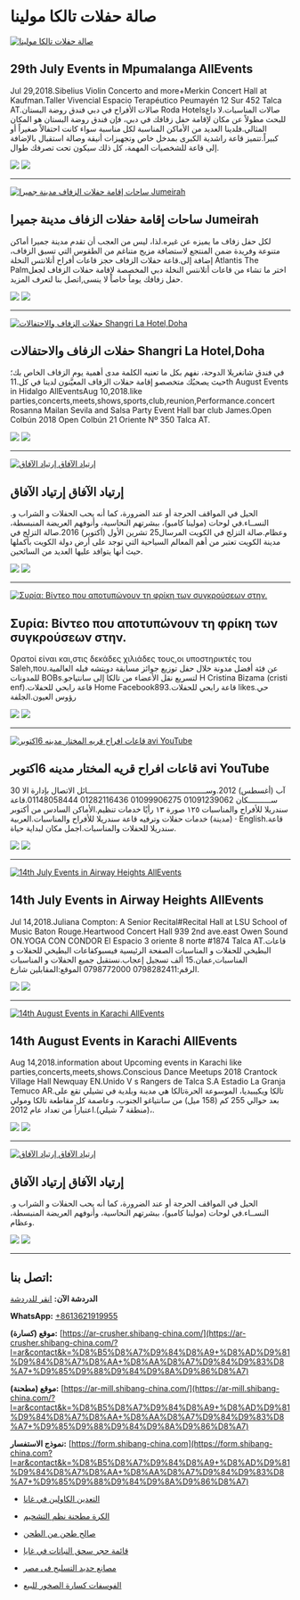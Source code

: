 # صالة حفلات تالكا مولينا

<a href="https://swt.shibang-china.com/?l=ar&img&k=%D8%B5%D8%A7%D9%84%D8%A9+%D8%AD%D9%81%D9%84%D8%A7%D8%AA+%D8%AA%D8%A7%D9%84%D9%83%D8%A7+%D9%85%D9%88%D9%84%D9%8A%D9%86%D8%A7" target="_blank">![صالة حفلات تالكا مولينا](http://static.shibang-china.com/all-800x300/1400.jpg)</a>

## 29th July Events in Mpumalanga AllEvents
Jul 29,2018.Sibelius Violin Concerto and more+Merkin Concert Hall at Kaufman.Taller Vivencial Espacio Terapéutico Peumayén 12 Sur 452 Talca AT.صالات الأفراح في دبي فندق روضة البستان Roda Hotelsصالات المناسبات.لا داع للبحث مطولاً عن مكان لإقامة حفل زفافك في دبي، فإن فندق روضة البستان هو المكان المثالي.فلدينا العديد من الأماكن المناسبة لكل مناسبة سواء كانت احتفالاً صغيراً أو كبيراً.تتميز قاعة راشدية الكبرى بمدخل خاص وتجهيزات أنيقة وصالة استقبال بالإضافة إلى قاعة للشخصيات المهمة، كل ذلك سيكون تحت تصرفك طوال.


<a href="https://whatsapp.shibangsoft.com/WhatsApp.php" target="_blank" title="WhatsApp">![](http://static.shibang-china.com/icon/whatsapp.png)</a> <a href="https://swt.shibang-china.com/?l=ar&icon&k=%D8%B5%D8%A7%D9%84%D8%A9+%D8%AD%D9%81%D9%84%D8%A7%D8%AA+%D8%AA%D8%A7%D9%84%D9%83%D8%A7+%D9%85%D9%88%D9%84%D9%8A%D9%86%D8%A7" target="_blank">![](http://static.shibang-china.com/icon/chat-ar.png)</a>

---

<a href="https://swt.shibang-china.com/?l=ar&img&k=%D8%B5%D8%A7%D9%84%D8%A9+%D8%AD%D9%81%D9%84%D8%A7%D8%AA+%D8%AA%D8%A7%D9%84%D9%83%D8%A7+%D9%85%D9%88%D9%84%D9%8A%D9%86%D8%A7" target="_blank">![ساحات إقامة حفلات الزفاف مدينة جميرا Jumeirah](http://static.shibang-china.com/all-800x300/224.jpg)</a>

## ساحات إقامة حفلات الزفاف مدينة جميرا Jumeirah
لكل حفل زفاف ما يميزه عن غيره.لذا، ليس من العجب أن تقدم مدينة جميرا أماكن متنوعة وفريدة ضمن المنتجع لاستضافة مزيج متناغم من الطقوس التي تسبق الزفاف، إضافة إلى.قاعة حفلات الزفاف حجز قاعات أفراح أتلانتس النخلة Atlantis The Palmاختر ما تشاء من قاعات أتلانتس النخلة دبي المخصصة لإقامة حفلات الزفاف لجعل حفل زفافك يوماً خاصاً لا ينسى,اتصل بنا لتعرف المزيد.


<a href="https://whatsapp.shibangsoft.com/WhatsApp.php" target="_blank" title="WhatsApp">![](http://static.shibang-china.com/icon/whatsapp.png)</a> <a href="https://swt.shibang-china.com/?l=ar&icon&k=%D8%B5%D8%A7%D9%84%D8%A9+%D8%AD%D9%81%D9%84%D8%A7%D8%AA+%D8%AA%D8%A7%D9%84%D9%83%D8%A7+%D9%85%D9%88%D9%84%D9%8A%D9%86%D8%A7" target="_blank">![](http://static.shibang-china.com/icon/chat-ar.png)</a>

---

<a href="https://swt.shibang-china.com/?l=ar&img&k=%D8%B5%D8%A7%D9%84%D8%A9+%D8%AD%D9%81%D9%84%D8%A7%D8%AA+%D8%AA%D8%A7%D9%84%D9%83%D8%A7+%D9%85%D9%88%D9%84%D9%8A%D9%86%D8%A7" target="_blank">![حفلات الزفاف والاحتفالات Shangri La Hotel,Doha](http://static.shibang-china.com/all-800x300/1160.jpg)</a>

## حفلات الزفاف والاحتفالات Shangri La Hotel,Doha
في فندق شانغريلا الدوحة، نفهم بكل ما تعنيه الكلمة مدى أهمية يوم الزفاف الخاص بك؛ حيث يصحبُك متخصصو إقامة حفلات الزفاف المعيَّنون لدينا في كل.11th August Events in Hidalgo AllEventsAug 10,2018.like parties,concerts,meets,shows,sports,club,reunion,Performance.concert Rosanna Mailan Sevila and Salsa Party Event Hall bar club James.Open Colbún 2018 Open Colbún 21 Oriente Nº 350 Talca AT.


<a href="https://whatsapp.shibangsoft.com/WhatsApp.php" target="_blank" title="WhatsApp">![](http://static.shibang-china.com/icon/whatsapp.png)</a> <a href="https://swt.shibang-china.com/?l=ar&icon&k=%D8%B5%D8%A7%D9%84%D8%A9+%D8%AD%D9%81%D9%84%D8%A7%D8%AA+%D8%AA%D8%A7%D9%84%D9%83%D8%A7+%D9%85%D9%88%D9%84%D9%8A%D9%86%D8%A7" target="_blank">![](http://static.shibang-china.com/icon/chat-ar.png)</a>

---

<a href="https://swt.shibang-china.com/?l=ar&img&k=%D8%B5%D8%A7%D9%84%D8%A9+%D8%AD%D9%81%D9%84%D8%A7%D8%AA+%D8%AA%D8%A7%D9%84%D9%83%D8%A7+%D9%85%D9%88%D9%84%D9%8A%D9%86%D8%A7" target="_blank">![إرتياد الآفاق إرتياد الآفاق](http://static.shibang-china.com/all-800x300/697.jpg)</a>

## إرتياد الآفاق إرتياد الآفاق
.الحيل في المواقف الحرجة أو عند الضرورة، كما أنه يحب الحفلات و الشراب و النســاء.في لوحات (مولينا كامبو)، ببشرتهم النحاسية، وأنوفهم العريضة المنبسطة، وعظام.صالة التزلج في الكويت المرسال25 تشرين الأول (أكتوبر) 2016.صالة التزلج في مدينة الكويت تعتبر من أهم المعالم السياحية التي توجد على أرض دولة الكويت بأكملها حيث أنها يتوافد عليها العديد من السائحين.


<a href="https://whatsapp.shibangsoft.com/WhatsApp.php" target="_blank" title="WhatsApp">![](http://static.shibang-china.com/icon/whatsapp.png)</a> <a href="https://swt.shibang-china.com/?l=ar&icon&k=%D8%B5%D8%A7%D9%84%D8%A9+%D8%AD%D9%81%D9%84%D8%A7%D8%AA+%D8%AA%D8%A7%D9%84%D9%83%D8%A7+%D9%85%D9%88%D9%84%D9%8A%D9%86%D8%A7" target="_blank">![](http://static.shibang-china.com/icon/chat-ar.png)</a>

---

<a href="https://swt.shibang-china.com/?l=ar&img&k=%D8%B5%D8%A7%D9%84%D8%A9+%D8%AD%D9%81%D9%84%D8%A7%D8%AA+%D8%AA%D8%A7%D9%84%D9%83%D8%A7+%D9%85%D9%88%D9%84%D9%8A%D9%86%D8%A7" target="_blank">![Συρία: Βίντεο που αποτυπώνουν τη φρίκη των συγκρούσεων στην.](http://static.shibang-china.com/all-800x300/1098.jpg)</a>

## Συρία: Βίντεο που αποτυπώνουν τη φρίκη των συγκρούσεων στην.
Ορατοί είναι και,στις δεκάδες χιλιάδες τους,οι υποστηρικτές του Saleh,που.عن فئة أفضل مدونة خلال حفل توزيع جوائز مسابقة دويتشه فيله العالمية للمدونات BOBs.لتسريع نقل الأعضاء من تالكا إلى سانتياجو Η Cristina Bizama (cristi enf).قاعة رابحي للحفلات Home Facebookقاعة رابحي للحفلات.893 likes.حي رؤوس العيون.الجلفة‎


<a href="https://whatsapp.shibangsoft.com/WhatsApp.php" target="_blank" title="WhatsApp">![](http://static.shibang-china.com/icon/whatsapp.png)</a> <a href="https://swt.shibang-china.com/?l=ar&icon&k=%D8%B5%D8%A7%D9%84%D8%A9+%D8%AD%D9%81%D9%84%D8%A7%D8%AA+%D8%AA%D8%A7%D9%84%D9%83%D8%A7+%D9%85%D9%88%D9%84%D9%8A%D9%86%D8%A7" target="_blank">![](http://static.shibang-china.com/icon/chat-ar.png)</a>

---

<a href="https://swt.shibang-china.com/?l=ar&img&k=%D8%B5%D8%A7%D9%84%D8%A9+%D8%AD%D9%81%D9%84%D8%A7%D8%AA+%D8%AA%D8%A7%D9%84%D9%83%D8%A7+%D9%85%D9%88%D9%84%D9%8A%D9%86%D8%A7" target="_blank">![قاعات افراح قريه المختار مدينه 6اكتوبر avi YouTube](http://static.shibang-china.com/all-800x300/1196.jpg)</a>

## قاعات افراح قريه المختار مدينه 6اكتوبر avi YouTube
30 آب (أغسطس) 2012.وســــــــــــــــــــــــــــ​ــــــــــــــــــــــــائل الاتصال بإدارة الا ســــــــــكان 01091239062 01099906275 012821​16436 01148058444.قاعة سندريلا للأفراح والمناسبات ١٢٥ صورة ١٣ رأيًا خدمات تنظيم.الأماكن السادس من أكتوبر (مدينة) خدمات حفلات وترفيه قاعة سندريلا للأفراح والمناسبات.العربية · English.قاعة سندريلا للحفلات والمناسبات.اجمل مكان لبداية حياة.


<a href="https://whatsapp.shibangsoft.com/WhatsApp.php" target="_blank" title="WhatsApp">![](http://static.shibang-china.com/icon/whatsapp.png)</a> <a href="https://swt.shibang-china.com/?l=ar&icon&k=%D8%B5%D8%A7%D9%84%D8%A9+%D8%AD%D9%81%D9%84%D8%A7%D8%AA+%D8%AA%D8%A7%D9%84%D9%83%D8%A7+%D9%85%D9%88%D9%84%D9%8A%D9%86%D8%A7" target="_blank">![](http://static.shibang-china.com/icon/chat-ar.png)</a>

---

<a href="https://swt.shibang-china.com/?l=ar&img&k=%D8%B5%D8%A7%D9%84%D8%A9+%D8%AD%D9%81%D9%84%D8%A7%D8%AA+%D8%AA%D8%A7%D9%84%D9%83%D8%A7+%D9%85%D9%88%D9%84%D9%8A%D9%86%D8%A7" target="_blank">![14th July Events in Airway Heights AllEvents](http://static.shibang-china.com/all-800x300/256.jpg)</a>

## 14th July Events in Airway Heights AllEvents
Jul 14,2018.Juliana Compton: A Senior Recital#Recital Hall at LSU School of Music Baton Rouge.Heartwood Concert Hall 939 2nd ave.east Owen Sound ON.YOGA CON CONDOR El Espacio 3 oriente 8 norte #1874 Talca AT.قاعات البطيخي للحفلات و المناسبات الصفحة الرئيسية فيسبوكقاعات البطيخي للحفلات و المناسبات,عمان.15 ألف تسجيل إعجاب.نستقبل جميع الحفلات و المناسبات الرقم:0798282411 0798772000 الموقع:المقابلين شارع.


<a href="https://whatsapp.shibangsoft.com/WhatsApp.php" target="_blank" title="WhatsApp">![](http://static.shibang-china.com/icon/whatsapp.png)</a> <a href="https://swt.shibang-china.com/?l=ar&icon&k=%D8%B5%D8%A7%D9%84%D8%A9+%D8%AD%D9%81%D9%84%D8%A7%D8%AA+%D8%AA%D8%A7%D9%84%D9%83%D8%A7+%D9%85%D9%88%D9%84%D9%8A%D9%86%D8%A7" target="_blank">![](http://static.shibang-china.com/icon/chat-ar.png)</a>

---

<a href="https://swt.shibang-china.com/?l=ar&img&k=%D8%B5%D8%A7%D9%84%D8%A9+%D8%AD%D9%81%D9%84%D8%A7%D8%AA+%D8%AA%D8%A7%D9%84%D9%83%D8%A7+%D9%85%D9%88%D9%84%D9%8A%D9%86%D8%A7" target="_blank">![14th August Events in Karachi AllEvents](http://static.shibang-china.com/all-800x300/692.jpg)</a>

## 14th August Events in Karachi AllEvents
Aug 14,2018.information about Upcoming events in Karachi like parties,concerts,meets,shows.Conscious Dance Meetups 2018 Crantock Village Hall Newquay EN.Unido V s Rangers de Talca S.A Estadio La Granja Temuco AR.تالكا ويكيبيديا، الموسوعة الحرةتالكا هي مدينة وبلدية في تشيلي تقع على بعد حوالي 255 كم (158 ميل) من سانتياغو الجنوب، وعاصمة كل مقاطعة تالكا ومولي (منطقة 7 شيلي).اعتباراً من تعداد عام 2012،.


<a href="https://whatsapp.shibangsoft.com/WhatsApp.php" target="_blank" title="WhatsApp">![](http://static.shibang-china.com/icon/whatsapp.png)</a> <a href="https://swt.shibang-china.com/?l=ar&icon&k=%D8%B5%D8%A7%D9%84%D8%A9+%D8%AD%D9%81%D9%84%D8%A7%D8%AA+%D8%AA%D8%A7%D9%84%D9%83%D8%A7+%D9%85%D9%88%D9%84%D9%8A%D9%86%D8%A7" target="_blank">![](http://static.shibang-china.com/icon/chat-ar.png)</a>

---

<a href="https://swt.shibang-china.com/?l=ar&img&k=%D8%B5%D8%A7%D9%84%D8%A9+%D8%AD%D9%81%D9%84%D8%A7%D8%AA+%D8%AA%D8%A7%D9%84%D9%83%D8%A7+%D9%85%D9%88%D9%84%D9%8A%D9%86%D8%A7" target="_blank">![إرتياد الآفاق إرتياد الآفاق](http://static.shibang-china.com/all-800x300/272.jpg)</a>

## إرتياد الآفاق إرتياد الآفاق
.الحيل في المواقف الحرجة أو عند الضرورة، كما أنه يحب الحفلات و الشراب و النســاء.في لوحات (مولينا كامبو)، ببشرتهم النحاسية، وأنوفهم العريضة المنبسطة، وعظام.

<a href="https://whatsapp.shibangsoft.com/WhatsApp.php" target="_blank" title="WhatsApp">![](http://static.shibang-china.com/icon/whatsapp.png)</a> <a href="https://swt.shibang-china.com/?l=ar&icon&k=%D8%B5%D8%A7%D9%84%D8%A9+%D8%AD%D9%81%D9%84%D8%A7%D8%AA+%D8%AA%D8%A7%D9%84%D9%83%D8%A7+%D9%85%D9%88%D9%84%D9%8A%D9%86%D8%A7" target="_blank">![](http://static.shibang-china.com/icon/chat-ar.png)</a>

---
## اتصل بنا:

**الدردشة الآن:** [انقر للدردشة](https://swt.shibang-china.com?l=ar&contact&k=%D8%B5%D8%A7%D9%84%D8%A9+%D8%AD%D9%81%D9%84%D8%A7%D8%AA+%D8%AA%D8%A7%D9%84%D9%83%D8%A7+%D9%85%D9%88%D9%84%D9%8A%D9%86%D8%A7)

**WhatsApp:**  [+8613621919955](https://whatsapp.shibangsoft.com/WhatsApp.php)

**موقع (كسارة):** [https://ar-crusher.shibang-china.com/](https://ar-crusher.shibang-china.com/?l=ar&contact&k=%D8%B5%D8%A7%D9%84%D8%A9+%D8%AD%D9%81%D9%84%D8%A7%D8%AA+%D8%AA%D8%A7%D9%84%D9%83%D8%A7+%D9%85%D9%88%D9%84%D9%8A%D9%86%D8%A7)

**موقع (مطحنة):** [https://ar-mill.shibang-china.com/](https://ar-mill.shibang-china.com/?l=ar&contact&k=%D8%B5%D8%A7%D9%84%D8%A9+%D8%AD%D9%81%D9%84%D8%A7%D8%AA+%D8%AA%D8%A7%D9%84%D9%83%D8%A7+%D9%85%D9%88%D9%84%D9%8A%D9%86%D8%A7)

**نموذج الاستفسار:** [https://form.shibang-china.com](https://form.shibang-china.com?l=ar&contact&k=%D8%B5%D8%A7%D9%84%D8%A9+%D8%AD%D9%81%D9%84%D8%A7%D8%AA+%D8%AA%D8%A7%D9%84%D9%83%D8%A7+%D9%85%D9%88%D9%84%D9%8A%D9%86%D8%A7)

* [التعدين الكاولين في غانا](../25/%D8%A7%D9%84%D8%AA%D8%B9%D8%AF%D9%8A%D9%86%20%D8%A7%D9%84%D9%83%D8%A7%D9%88%D9%84%D9%8A%D9%86%20%D9%81%D9%8A%20%D8%BA%D8%A7%D9%86%D8%A7.md)

* [الكرة مطحنة نظم التشحيم](../21/%D8%A7%D9%84%D9%83%D8%B1%D8%A9%20%D9%85%D8%B7%D8%AD%D9%86%D8%A9%20%D9%86%D8%B8%D9%85%20%D8%A7%D9%84%D8%AA%D8%B4%D8%AD%D9%8A%D9%85.md)

* [صالح طحن من الطحن](../25/%D8%B5%D8%A7%D9%84%D8%AD%20%D8%B7%D8%AD%D9%86%20%D9%85%D9%86%20%D8%A7%D9%84%D8%B7%D8%AD%D9%86.md)

* [قائمة حجر سحق النباتات في غايا](../22/%D9%82%D8%A7%D8%A6%D9%85%D8%A9%20%D8%AD%D8%AC%D8%B1%20%D8%B3%D8%AD%D9%82%20%D8%A7%D9%84%D9%86%D8%A8%D8%A7%D8%AA%D8%A7%D8%AA%20%D9%81%D9%8A%20%D8%BA%D8%A7%D9%8A%D8%A7.md)

* [مصانع حديد التسليح فى مصر](../22/%D9%85%D8%B5%D8%A7%D9%86%D8%B9%20%D8%AD%D8%AF%D9%8A%D8%AF%20%D8%A7%D9%84%D8%AA%D8%B3%D9%84%D9%8A%D8%AD%20%D9%81%D9%89%20%D9%85%D8%B5%D8%B1.md)

* [الفوسفات كسارة الصخور للبيع](../24/%D8%A7%D9%84%D9%81%D9%88%D8%B3%D9%81%D8%A7%D8%AA%20%D9%83%D8%B3%D8%A7%D8%B1%D8%A9%20%D8%A7%D9%84%D8%B5%D8%AE%D9%88%D8%B1%20%D9%84%D9%84%D8%A8%D9%8A%D8%B9.md)